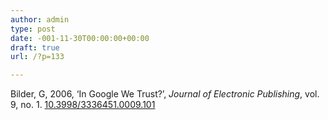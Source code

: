 ```yaml
---
author: admin
type: post
date: -001-11-30T00:00:00+00:00
draft: true
url: /?p=133

---
```

Bilder, G, 2006, &#8216;In Google We Trust?&#8217;, _Journal of Electronic Publishing_, vol. 9, no. 1. [<span class="Z3988" title="ctx_ver=Z39.88-2004&rft_val_fmt=info:ofi/fmt:kev:mtx:journal&rft_id=info:doi/10.3998/3336451.0009.101&rtf.genre=journal-article&rtf.date=2006-01-31&rtf.aulast=Bilder&rtf.aufirst=Geoffrey&rtf.auinit=G&rtf.atitle=In Google We Trust?&rtf.jtitle=Journal of Electronic Publishing&rtf.volume=9&rtf.issue=1">10.3998/3336451.0009.101</span>][1]

 [1]: http://dx.doi.org/10.3998/3336451.0009.101